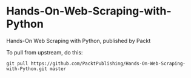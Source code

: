 # Hands-On-Web-Scraping-with-Python
Hands-On Web Scraping with Python, published by Packt

To pull from upstream, do this:

```
git pull https://github.com/PacktPublishing/Hands-On-Web-Scraping-with-Python.git master
```
